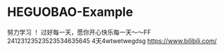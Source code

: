 # HEGUOBAO-Example
努力学习 ！ 过好每一天，愿你开心快乐每一天～～FF
24123123523523534635645
4天4wtwetwegdsg
https://www.bilibili.com/

